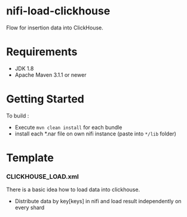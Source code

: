 # nifi-load-clickhouse

Flow for insertion data into ClickHouse. 
# Requirements
* JDK 1.8 
* Apache Maven 3.1.1 or newer 

# Getting Started
 To build :
 * Execute `mvn clean install` for each bundle
 * install each *.nar file on own nifi instance (paste into `*/lib` folder)
 
 # Template
 ### CLICKHOUSE_LOAD.xml
 There is a basic idea how to load data into clickhouse.
 * Distribute data by key[keys] in nifi and load result independently on every shard 
 
